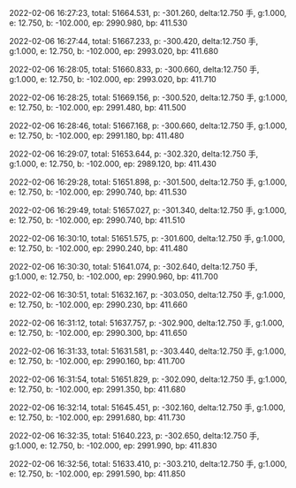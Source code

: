 2022-02-06 16:27:23, total: 51664.531, p: -301.260, delta:12.750 手, g:1.000, e: 12.750, b: -102.000, ep: 2990.980, bp: 411.530

2022-02-06 16:27:44, total: 51667.233, p: -300.420, delta:12.750 手, g:1.000, e: 12.750, b: -102.000, ep: 2993.020, bp: 411.680

2022-02-06 16:28:05, total: 51660.833, p: -300.660, delta:12.750 手, g:1.000, e: 12.750, b: -102.000, ep: 2993.020, bp: 411.710

2022-02-06 16:28:25, total: 51669.156, p: -300.520, delta:12.750 手, g:1.000, e: 12.750, b: -102.000, ep: 2991.480, bp: 411.500

2022-02-06 16:28:46, total: 51667.168, p: -300.660, delta:12.750 手, g:1.000, e: 12.750, b: -102.000, ep: 2991.180, bp: 411.480

2022-02-06 16:29:07, total: 51653.644, p: -302.320, delta:12.750 手, g:1.000, e: 12.750, b: -102.000, ep: 2989.120, bp: 411.430

2022-02-06 16:29:28, total: 51651.898, p: -301.500, delta:12.750 手, g:1.000, e: 12.750, b: -102.000, ep: 2990.740, bp: 411.530

2022-02-06 16:29:49, total: 51657.027, p: -301.340, delta:12.750 手, g:1.000, e: 12.750, b: -102.000, ep: 2990.740, bp: 411.510

2022-02-06 16:30:10, total: 51651.575, p: -301.600, delta:12.750 手, g:1.000, e: 12.750, b: -102.000, ep: 2990.240, bp: 411.480

2022-02-06 16:30:30, total: 51641.074, p: -302.640, delta:12.750 手, g:1.000, e: 12.750, b: -102.000, ep: 2990.960, bp: 411.700

2022-02-06 16:30:51, total: 51632.167, p: -303.050, delta:12.750 手, g:1.000, e: 12.750, b: -102.000, ep: 2990.230, bp: 411.660

2022-02-06 16:31:12, total: 51637.757, p: -302.900, delta:12.750 手, g:1.000, e: 12.750, b: -102.000, ep: 2990.300, bp: 411.650

2022-02-06 16:31:33, total: 51631.581, p: -303.440, delta:12.750 手, g:1.000, e: 12.750, b: -102.000, ep: 2990.160, bp: 411.700

2022-02-06 16:31:54, total: 51651.829, p: -302.090, delta:12.750 手, g:1.000, e: 12.750, b: -102.000, ep: 2991.350, bp: 411.680

2022-02-06 16:32:14, total: 51645.451, p: -302.160, delta:12.750 手, g:1.000, e: 12.750, b: -102.000, ep: 2991.680, bp: 411.730

2022-02-06 16:32:35, total: 51640.223, p: -302.650, delta:12.750 手, g:1.000, e: 12.750, b: -102.000, ep: 2991.990, bp: 411.830

2022-02-06 16:32:56, total: 51633.410, p: -303.210, delta:12.750 手, g:1.000, e: 12.750, b: -102.000, ep: 2991.590, bp: 411.850